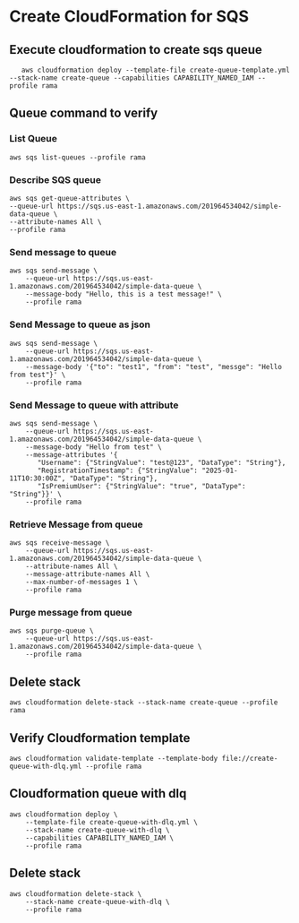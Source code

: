 # Create CloudFormation for SQS

## Execute cloudformation to create sqs queue

       aws cloudformation deploy --template-file create-queue-template.yml --stack-name create-queue --capabilities CAPABILITY_NAMED_IAM --profile rama

## Queue command to verify

### List Queue

    aws sqs list-queues --profile rama

### Describe SQS queue

    aws sqs get-queue-attributes \
    --queue-url https://sqs.us-east-1.amazonaws.com/201964534042/simple-data-queue \
    --attribute-names All \
    --profile rama

### Send message to queue

    aws sqs send-message \
        --queue-url https://sqs.us-east-1.amazonaws.com/201964534042/simple-data-queue \
        --message-body "Hello, this is a test message!" \
        --profile rama

### Send Message to queue as json

    aws sqs send-message \
        --queue-url https://sqs.us-east-1.amazonaws.com/201964534042/simple-data-queue \
        --message-body '{"to": "test1", "from": "test", "messge": "Hello from test"}' \
        --profile rama

### Send Message to queue with attribute

    aws sqs send-message \
        --queue-url https://sqs.us-east-1.amazonaws.com/201964534042/simple-data-queue \
        --message-body "Hello from test" \
        --message-attributes '{
           "Username": {"StringValue": "test@123", "DataType": "String"},
           "RegistrationTimestamp": {"StringValue": "2025-01-11T10:30:00Z", "DataType": "String"},
           "IsPremiumUser": {"StringValue": "true", "DataType": "String"}}' \
        --profile rama

### Retrieve Message from queue

    aws sqs receive-message \
        --queue-url https://sqs.us-east-1.amazonaws.com/201964534042/simple-data-queue \
        --attribute-names All \
        --message-attribute-names All \
        --max-number-of-messages 1 \
        --profile rama

### Purge message from queue

    aws sqs purge-queue \
        --queue-url https://sqs.us-east-1.amazonaws.com/201964534042/simple-data-queue \
        --profile rama


## Delete stack

    aws cloudformation delete-stack --stack-name create-queue --profile rama

## Verify Cloudformation template

    aws cloudformation validate-template --template-body file://create-queue-with-dlq.yml --profile rama


## Cloudformation queue with dlq

    aws cloudformation deploy \
        --template-file create-queue-with-dlq.yml \
        --stack-name create-queue-with-dlq \
        --capabilities CAPABILITY_NAMED_IAM \
        --profile rama

## Delete stack

    aws cloudformation delete-stack \
        --stack-name create-queue-with-dlq \
        --profile rama